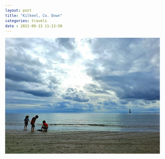 ```yaml
---
layout: post
title: "Kilkeel, Co. Down" 
categories: travels
date : 2021-09-13 11:13:50
---
```


![Kilkeel](/img/blog-posts/kilkeel.jpg )